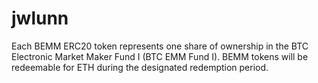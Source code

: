 # jwlunn

Each BEMM ERC20 token represents one share of ownership in the BTC Electronic Market Maker Fund I (BTC EMM Fund I). BEMM tokens will be redeemable for ETH during the designated redemption period.
